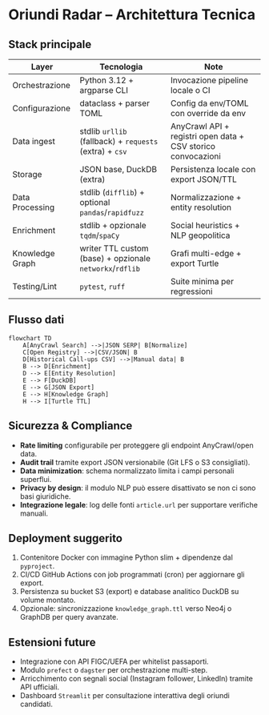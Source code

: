 # Oriundi Radar – Architettura Tecnica

## Stack principale

| Layer | Tecnologia | Note |
|-------|------------|------|
| Orchestrazione | Python 3.12 + argparse CLI | Invocazione pipeline locale o CI |
| Configurazione | dataclass + parser TOML | Config da env/TOML con override da env |
| Data ingest | stdlib `urllib` (fallback) + `requests` (extra) + `csv` | AnyCrawl API + registri open data + CSV storico convocazioni |
| Storage | JSON base, DuckDB (extra) | Persistenza locale con export JSON/TTL |
| Data Processing | stdlib (`difflib`) + optional `pandas`/`rapidfuzz` | Normalizzazione + entity resolution |
| Enrichment | stdlib + opzionale `tqdm`/`spaCy` | Social heuristics + NLP geopolitica |
| Knowledge Graph | writer TTL custom (base) + opzionale `networkx`/`rdflib` | Grafi multi-edge + export Turtle |
| Testing/Lint | `pytest`, `ruff` | Suite minima per regressioni |

## Flusso dati

```mermaid
flowchart TD
    A[AnyCrawl Search] -->|JSON SERP| B[Normalize]
    C[Open Registry] -->|CSV/JSON| B
    D[Historical Call-ups CSV] -->|Manual data| B
    B --> D[Enrichment]
    D --> E[Entity Resolution]
    E --> F[DuckDB]
    E --> G[JSON Export]
    E --> H[Knowledge Graph]
    H --> I[Turtle TTL]
```

## Sicurezza & Compliance

- **Rate limiting** configurabile per proteggere gli endpoint AnyCrawl/open data.
- **Audit trail** tramite export JSON versionabile (Git LFS o S3 consigliati).
- **Data minimization**: schema normalizzato limita i campi personali superflui.
- **Privacy by design**: il modulo NLP può essere disattivato se non ci sono basi giuridiche.
- **Integrazione legale**: log delle fonti `article.url` per supportare verifiche manuali.

## Deployment suggerito

1. Contenitore Docker con immagine Python slim + dipendenze dal `pyproject`.
2. CI/CD GitHub Actions con job programmati (cron) per aggiornare gli export.
3. Persistenza su bucket S3 (export) e database analitico DuckDB su volume montato.
4. Opzionale: sincronizzazione `knowledge_graph.ttl` verso Neo4j o GraphDB per query avanzate.

## Estensioni future

- Integrazione con API FIGC/UEFA per whitelist passaporti.
- Modulo `prefect` o `dagster` per orchestrazione multi-step.
- Arricchimento con segnali social (Instagram follower, LinkedIn) tramite API ufficiali.
- Dashboard `Streamlit` per consultazione interattiva degli oriundi candidati.
